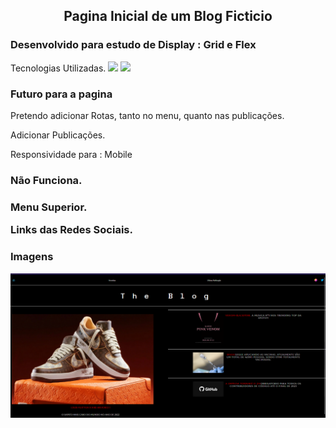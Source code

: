 <div align = "Center">
<h2>Pagina Inicial de um Blog Ficticio</h2>
</div>

<h3>
 Desenvolvido para estudo de Display : Grid e Flex
</h3

<h3>Tecnologias Utilizadas. </h3>
<img src="https://img.shields.io/badge/styled--components-DB7093?style=for-the-badge&logo=styled-components&logoColor=white" />
 <img src="https://img.shields.io/badge/React_Native-20232A?style=for-the-badge&logo=react&logoColor=61DAFB" />
 
 <h3>Futuro para a pagina</h3>
 <p> Pretendo adicionar Rotas, tanto no menu, quanto nas publicações. </p>
 <p>Adicionar Publicações. </p>
 <p>Responsividade para : Mobile  </p>
 
<h3>Não Funciona.<h3/>
<p>Menu Superior. </p>
<p>Links das Redes Sociais.</p>
 
 
 <h3> Imagens </h3>

<img src="src/imagens/print.png"/>



